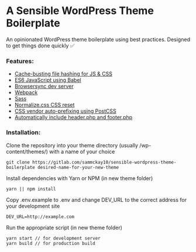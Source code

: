 # A Sensible WordPress Theme Boilerplate

An opinionated WordPress theme boilerplate using best practices. Designed to get things done quickly ✅

### Features:

- [Cache-busting file hashing for JS & CSS](https://www.gatsbycentral.com/what-is-cache-busting-or-content-hashing)
- [ES6 JavaScript using Babel](https://babeljs.io/)
- [Browsersync dev server](https://www.browsersync.io/)
- [Webpack](https://webpack.js.org)
- [Sass](https://sass-lang.com/)
- [Normalize.css CSS reset](https://necolas.github.io/normalize.css/)
- [CSS vendor auto-prefixing using PostCSS](https://github.com/postcss/autoprefixer)
- [Automatically include header.php and footer.php](https://github.com/sammckay10/sensible-wordpress-theme-boilerplate/blob/master/functions.php#L19)

### Installation:

Clone the repository into your theme directory (usually /wp-content/themes/) with a name of your choice

    git clone https://gitlab.com/sammckay10/sensible-wordpress-theme-boilerplate desired-name-for-your-new-theme

Install dependencies with Yarn or NPM (in new theme folder)

    yarn || npm install

Copy .env.example to .env and change DEV_URL to the correct address for your development site

    DEV_URL=http://example.com

Run the appropriate script (in new theme folder)

    yarn start // for development server
    yarn build // for production build

